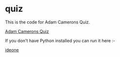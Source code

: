 quiz
====
This is the code for Adam Camerons Quiz.

[Adam Camerons Quiz](http://blog.adamcameron.me/2014/11/something-for-weekend-wee-code-quiz-in.html)

If you don't have Python installed you can run it here :-

[ideone](http://ideone.com/)


